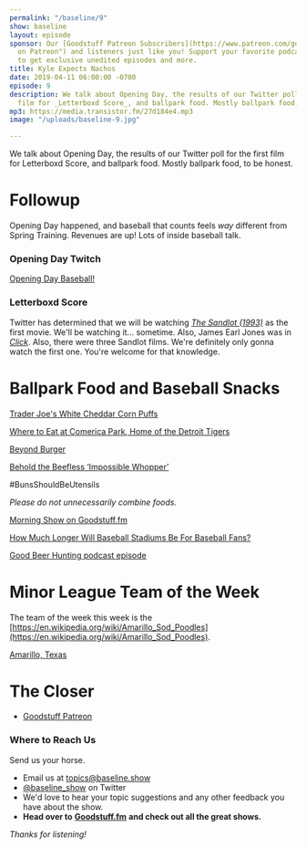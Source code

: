 ```yaml
---
permalink: "/baseline/9"
show: baseline
layout: episode
sponsor: Our [Goodstuff Patreon Subscribers](https://www.patreon.com/goodstuff "Goodstuff
  on Patreon") and listeners just like you! Support your favorite podcasts directly
  to get exclusive unedited episodes and more.
title: Kyle Expects Nachos
date: 2019-04-11 06:00:00 -0700
episode: 9
description: We talk about Opening Day, the results of our Twitter poll for the first
  film for _Letterboxd Score_, and ballpark food. Mostly ballpark food, to be honest.
mp3: https://media.transistor.fm/27d184e4.mp3
image: "/uploads/baseline-9.jpg"

---
```

We talk about Opening Day, the results of our Twitter poll for the first film for Letterboxd Score, and ballpark food. Mostly ballpark food, to be honest.

# Followup

Opening Day happened, and baseball that counts feels _way_ different from Spring Training. Revenues are up! Lots of inside baseball talk.

### Opening Day Twitch

[Opening Day Baseball!](https://www.twitch.tv/videos/402703838)

### Letterboxd Score

Twitter has determined that we will be watching [_The Sandlot (1993)_](https://letterboxd.com/film/the-sandlot/) as the first movie. We'll be watching it... sometime. Also, James Earl Jones was in [_Click_](https://en.wikipedia.org/wiki/Click_(2006_film)). Also, there were three Sandlot films. We're definitely only gonna watch the first one. You're welcome for that knowledge.

# Ballpark Food and Baseball Snacks

[Trader Joe's White Cheddar Corn Puffs](https://www.amazon.com/Trader-Worlds-Puffiest-White-Cheddar/dp/B077527KDP)

[Where to Eat at Comerica Park, Home of the Detroit Tigers](https://detroit.eater.com/2018/3/28/17169804/where-to-eat-comerica-park-detroit-tigers-best-food-stadium)

[Beyond Burger](https://www.beyondmeat.com/products/the-beyond-burger/)

[Behold the Beefless ‘Impossible Whopper’](https://www.nytimes.com/2019/04/01/technology/burger-king-impossible-whopper.html)

\#BunsShouldBeUtensils

_Please do not unnecessarily combine foods._

[Morning Show on Goodstuff.fm](https://goodstuff.fm/morningshow/)

[How Much Longer Will Baseball Stadiums Be For Baseball Fans?](https://deadspin.com/how-much-longer-will-baseball-stadiums-be-for-baseball-1833463105)

[Good Beer Hunting podcast episode](https://www.goodbeerhunting.com/gbh-podcast/2019/1/28/ep-205-brian-carriveau-of-bon-apptit-management-company)

# Minor League Team of the Week

The team of the week this week is the [https://en.wikipedia.org/wiki/Amarillo_Sod_Poodles](https://en.wikipedia.org/wiki/Amarillo_Sod_Poodles).

[Amarillo, Texas](https://en.wikipedia.org/wiki/Amarillo,_Texas)

# The Closer

* [Goodstuff Patreon](https://patreon.com/goodstuff)

### **Where to Reach Us**

Send us your horse.

* Email us at [topics@baseline.show](mailto:topics@baseline.show)
* [@baseline_show](https://twitter.com/baseline_show) on Twitter
* We'd love to hear your topic suggestions and any other feedback you have about the show.
* **Head over to** [**Goodstuff.fm**](http://goodstuff.fm/) **and check out all the great shows.**

_Thanks for listening!_